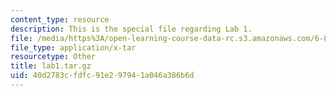 ```yaml
---
content_type: resource
description: This is the special file regarding Lab 1.
file: /media/https%3A/open-learning-course-data-rc.s3.amazonaws.com/6-828-operating-system-engineering-fall-2012/40d2783cfdfc91e297941a046a386b6d_lab1.tar.gz
file_type: application/x-tar
resourcetype: Other
title: lab1.tar.gz
uid: 40d2783c-fdfc-91e2-9794-1a046a386b6d
---
```

